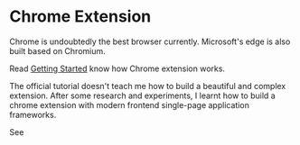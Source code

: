 # Chrome Extension

Chrome is undoubtedly the best browser currently. Microsoft's edge is also built based on Chromium.

Read [Getting Started](https://developer.chrome.com/docs/extensions/mv3/getstarted/) know how Chrome extension works.

The official tutorial doesn't teach me how to build a beautiful and complex extension. 
After some research and experiments, I learnt how to build a chrome extension with modern frontend single-page application frameworks.

See 